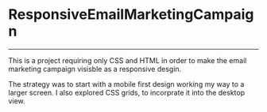 # ResponsiveEmailMarketingCampaign

-----------------------------------------

This is a project requiring only CSS and HTML in order to make the email marketing campaign visisble as a responsive desgin.

The strategy was to start with a mobile first design working my way to a larger screen. I also explored CSS grids, 
to incorprate it into the desktop view. 
